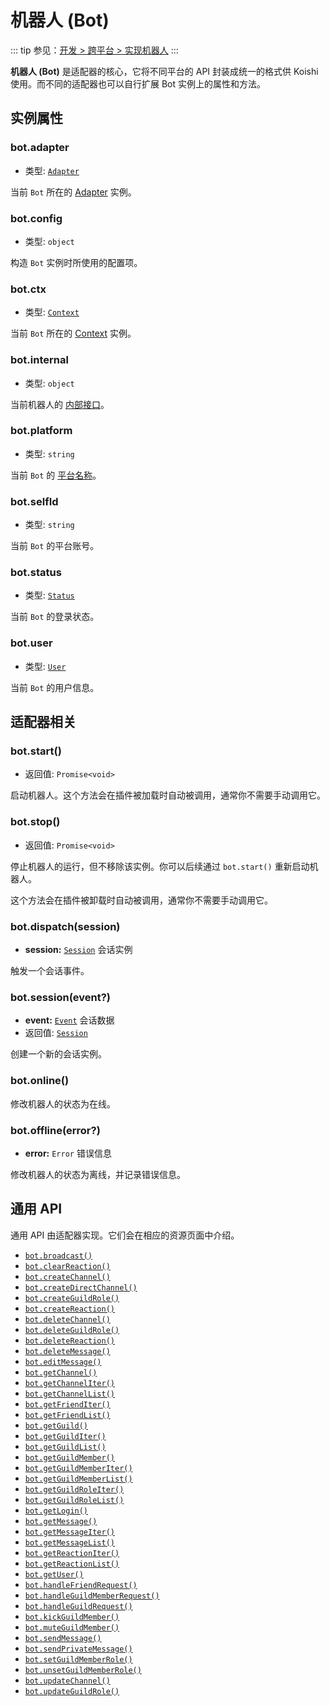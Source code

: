 # 机器人 (Bot)

::: tip
参见：[开发 > 跨平台 > 实现机器人](../../guide/adapter/bot.md)
:::

**机器人 (Bot)** 是适配器的核心，它将不同平台的 API 封装成统一的格式供 Koishi 使用。而不同的适配器也可以自行扩展 Bot 实例上的属性和方法。

## 实例属性

### bot.adapter

- 类型: [`Adapter`](./adapter.md)

当前 `Bot` 所在的 [Adapter](./adapter.md) 实例。

### bot.config

- 类型: `object`

构造 `Bot` 实例时所使用的配置项。

### bot.ctx

- 类型: [`Context`](./context.md)

当前 `Bot` 所在的 [Context](./context.md) 实例。

### bot.internal

- 类型: `object`

当前机器人的 [内部接口](../../guide/adapter/bot.md#实现内部接口)。

### bot.platform

- 类型: `string`

当前 `Bot` 的 [平台名称](../glossary.md#platform)。

### bot.selfId

- 类型: `string`

当前 `Bot` 的平台账号。

### bot.status

- 类型: [`Status`](../resources/login.md)

当前 `Bot` 的登录状态。

### bot.user

- 类型: [`User`](../resources/user.md)

当前 `Bot` 的用户信息。

## 适配器相关

### bot.start()

- 返回值: `Promise<void>`

启动机器人。这个方法会在插件被加载时自动被调用，通常你不需要手动调用它。

### bot.stop()

- 返回值: `Promise<void>`

停止机器人的运行，但不移除该实例。你可以后续通过 `bot.start()` 重新启动机器人。

这个方法会在插件被卸载时自动被调用，通常你不需要手动调用它。

### bot.dispatch(session)

- **session:** [`Session`](./session.md) 会话实例

触发一个会话事件。

### bot.session(event?)

- **event:** [`Event`](./session.md#session-event) 会话数据
- 返回值: [`Session`](./session.md)

创建一个新的会话实例。

### bot.online()

修改机器人的状态为在线。

### bot.offline(error?)

- **error:** `Error` 错误信息

修改机器人的状态为离线，并记录错误信息。

## 通用 API

通用 API 由适配器实现。它们会在相应的资源页面中介绍。

- [`bot.broadcast()`](../resources/message.md#bot-broadcast)
- [`bot.clearReaction()`](../resources/reaction.md#bot-clearreaction)
- [`bot.createChannel()`](../resources/channel.md#bot-createchannel)
- [`bot.createDirectChannel()`](../resources/channel.md#bot-createdirectchannel)
- [`bot.createGuildRole()`](../resources/role.md#bot-createguildrole)
- [`bot.createReaction()`](../resources/reaction.md#bot-createreaction)
- [`bot.deleteChannel()`](../resources/role.md#bot-deletechannel)
- [`bot.deleteGuildRole()`](../resources/role.md#bot-deleteguildrole)
- [`bot.deleteReaction()`](../resources/reaction.md#bot-deletereaction)
- [`bot.deleteMessage()`](../resources/message.md#bot-deletemessage)
- [`bot.editMessage()`](../resources/message.md#bot-editmessage)
- [`bot.getChannel()`](../resources/channel.md#bot-getchannel)
- [`bot.getChannelIter()`](../resources/channel.md#bot-getchanneliter)
- [`bot.getChannelList()`](../resources/channel.md#bot-getchannellist)
- [`bot.getFriendIter()`](../resources/user.md#bot-getfrienditer)
- [`bot.getFriendList()`](../resources/user.md#bot-getfriendlist)
- [`bot.getGuild()`](../resources/guild.md#bot-getguild)
- [`bot.getGuildIter()`](../resources/guild.md#bot-getguilditer)
- [`bot.getGuildList()`](../resources/guild.md#bot-getguildlist)
- [`bot.getGuildMember()`](../resources/member.md#bot-getguildmember)
- [`bot.getGuildMemberIter()`](../resources/member.md#bot-getguildmemberiter)
- [`bot.getGuildMemberList()`](../resources/member.md#bot-getguildmemberlist)
- [`bot.getGuildRoleIter()`](../resources/role.md#bot-getguildroleiter)
- [`bot.getGuildRoleList()`](../resources/role.md#bot-getguildrolelist)
- [`bot.getLogin()`](../resources/login.md#bot-getlogin)
- [`bot.getMessage()`](../resources/message.md#bot-getmessage)
- [`bot.getMessageIter()`](../resources/message.md#bot-getmessageiter)
- [`bot.getMessageList()`](../resources/message.md#bot-getmessagelist)
- [`bot.getReactionIter()`](../resources/reaction.md#bot-getreactioniter)
- [`bot.getReactionList()`](../resources/reaction.md#bot-getreactionlist)
- [`bot.getUser()`](../resources/user.md#bot-getuser)
- [`bot.handleFriendRequest()`](../resources/user.md#bot-handlefriendrequest)
- [`bot.handleGuildMemberRequest()`](../resources/member.md#bot-handleguildmemberrequest)
- [`bot.handleGuildRequest()`](../resources/guild.md#bot-handleguildrequest)
- [`bot.kickGuildMember()`](../resources/member.md#bot-kickguildmember)
- [`bot.muteGuildMember()`](../resources/member.md#bot-muteguildmember)
- [`bot.sendMessage()`](../resources/message.md#bot-sendmessage)
- [`bot.sendPrivateMessage()`](../resources/message.md#bot-sendprivatemessage)
- [`bot.setGuildMemberRole()`](../resources/role.md#bot-setguildmemberrole)
- [`bot.unsetGuildMemberRole()`](../resources/role.md#bot-unsetguildmemberrole)
- [`bot.updateChannel()`](../resources/role.md#bot-updatechannel)
- [`bot.updateGuildRole()`](../resources/role.md#bot-updateguildrole)
